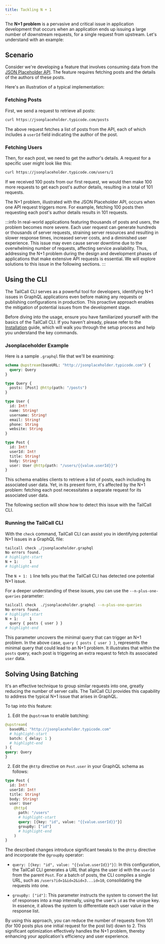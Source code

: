 ```yaml
---
title: Tackling N + 1
---
```


The **N+1 problem** is a pervasive and critical issue in application development that occurs when an application ends up issuing a large number of downstream requests, for a single request from upstream. Let's understand with an example:

## Scenario

Consider we're developing a feature that involves consuming data from the [JSON Placeholder API]. The feature requires fetching posts and the details of the authors of these posts.

Here's an illustration of a typical implementation:

### Fetching Posts

First, we send a request to retrieve all posts:

```bash
curl https://jsonplaceholder.typicode.com/posts
```

The above request fetches a list of posts from the API, each of which includes a `userId` field indicating the author of the post.

### Fetching Users

Then, for each post, we need to get the author's details. A request for a specific user might look like this:

```bash
curl https://jsonplaceholder.typicode.com/users/1
```

If we received 100 posts from our first request, we would then make 100 more requests to get each post's author details, resulting in a total of 101 requests.

The N+1 problem, illustrated with the JSON Placeholder API, occurs when one API request triggers more. For example, fetching 100 posts then requesting each post's author details results in 101 requests.

:::info
In real-world applications featuring thousands of posts and users, the problem becomes more severe. Each user request can generate hundreds or thousands of server requests, straining server resources and resulting in slower response times, increased server costs, and a diminished user experience. This issue may even cause server downtime due to the overwhelming number of requests, affecting service availability. Thus, addressing the N+1 problem during the design and development phases of applications that make extensive API requests is essential. We will explore solutions to this issue in the following sections.
:::

## Using the CLI

The TailCall CLI serves as a powerful tool for developers, identifying N+1 issues in GraphQL applications even before making any requests or publishing configurations in production. This proactive approach enables the mitigation of potential issues from the development stage.

Before diving into the usage, ensure you have familiarized yourself with the basics of the TailCall CLI. If you haven't already, please refer to the [Installation] guide, which will walk you through the setup process and help you understand the key commands.

### Jsonplaceholder Example

Here is a sample `.graphql` file that we'll be examining:

```graphql showLineNumbers
schema @upstream(baseURL: "http://jsonplaceholder.typicode.com") {
  query: Query
}

type Query {
  posts: [Post] @http(path: "/posts")
}

type User {
  id: Int!
  name: String!
  username: String!
  email: String!
  phone: String
  website: String
}

type Post {
  id: Int!
  userId: Int!
  title: String!
  body: String!
  user: User @http(path: "/users/{{value.userId}}")
}
```

This schema enables clients to retrieve a list of posts, each including its associated user data. Yet, in its present form, it's affected by the N+1 problem: fetching each post necessitates a separate request for its associated user data.

The following section will show how to detect this issue with the TailCall CLI.

### Running the TailCall CLI

With the `check` command, TailCall CLI can assist you in identifying potential N+1 issues in a GraphQL file:

```bash
tailcall check ./jsonplaceholder.graphql
No errors found.
# highlight-start
N + 1:     1
# highlight-end
```

The `N + 1: 1` line tells you that the TailCall CLI has detected one potential N+1 issue.

For a deeper understanding of these issues, you can use the `--n-plus-one-queries` parameter:

```bash
tailcall check  ./jsonplaceholder.graphql --n-plus-one-queries
No errors found.
# highlight-start
N + 1:     1
  query { posts { user } }
# highlight-end
```

This parameter uncovers the minimal query that can trigger an N+1 problem. In the above case, `query { posts { user } }`, represents the minimal query that could lead to an N+1 problem. It illustrates that within the `posts` query, each post is triggering an extra request to fetch its associated `user` data.

## Solving Using Batching

It's an effective technique to group similar requests into one, greatly reducing the number of server calls. The TailCall CLI provides this capability to address the typical N+1 issue that arises in GraphQL.

To tap into this feature:
1. Edit the `@upstream` to enable batching:
```graphql showLineNumbers
@upstream(
  baseURL: "http://jsonplaceholder.typicode.com"
  # highlight-start
  batch: { delay: 1 }
  # highlight-end
) {
query: Query
}
```

2. Edit the `@http` directive on `Post.user` in your GraphQL schema as follows:

```graphql showLineNumbers
type Post {
  id: Int!
  userId: Int!
  title: String!
  body: String!
  user: User
    @http(
      path: "/users"
      # highlight-start
      query: [{key: "id", value: "{{value.userId}}"}]
      groupBy: ["id"]
      # highlight-end
    )
}
```

The described changes introduce significant tweaks to the `@http` directive and incorporate the `@groupBy` operator:

- `query: [{key: "id", value: "{{value.userId}}"}]`: In this configuration, the TailCall CLI generates a URL that aligns the user id with the `userId` from the parent `Post`. For a batch of posts, the CLI compiles a single URL, such as `/users?id=1&id=2&id=3...id=10`, consolidating the requests into one.

- `groupBy: ["id"]`: This parameter instructs the system to convert the list of responses into a map internally, using the user's `id` as the unique key. In essence, it allows the system to differentiate each user value in the response list.

By using this approach, you can reduce the number of requests from 101 (for 100 posts plus one initial request for the post list) down to 2. This significant optimization effectively handles the N+1 problem, thereby enhancing your application's efficiency and user experience.

[json placeholder api]: https://jsonplaceholder.typicode.com
[installation]: /docs/getting_started/
